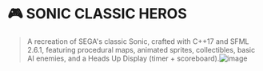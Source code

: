 # 🎮 SONIC CLASSIC HEROS
> A recreation of SEGA's classic Sonic, crafted with C++17 and SFML 2.6.1, featuring procedural maps, animated sprites, collectibles, basic AI enemies, and a Heads Up Display (timer + scoreboard).![image](https://github.com/user-attachments/assets/eac6facc-0034-4a54-ab01-0447b69899af)
